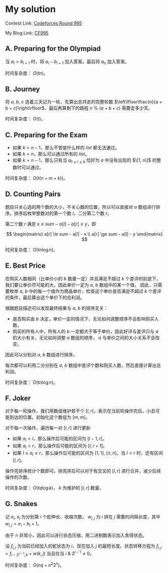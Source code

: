 # My solution
Contest Link: [Codeforces Round 995](https://codeforces.com/contest/2051)

My Blog Link: [CF995](https://blog.csdn.net/djhws144/article/details/144932791?sharetype=blogdetail&sharerId=144932791&sharerefer=PC&sharesource=djhws144&spm=1011.2480.3001.8118)

## A. Preparing for the Olympiad
当 $a_i > b_{i + 1}$ 时，将 $a_i - b_{i + 1}$ 加入答案。最后将 $a_n$ 加入答案。

时间复杂度： $O(tn)$。

## B. Journey
将 $a$, $b$, $c$ 连着三天记为一轮，先算出总共走的完整轮数 $\left\lfloor\frac{n}{a + b + c}\right\rfloor$，最后再算剩下的路程 $n$ % $(a + b + c)$ 需要走多少天。

时间复杂度： $O(t)$。

## C. Preparing for the Exam
- 如果 $k < n - 1$，那么不管是什么样的 $list$ 都无法通过。
- 如果 $k = n$，那么可以通过所有的 $list$。
- 如果 $k = n - 1$，那么只有当 $q_{1 \le i \le k}$ 恰好为 $a$ 中没有出现的 $\[1, n\]$ 的整数时可以通过。

时间复杂度： $O(t(n + m + k))$。

## D. Counting Pairs
题目只关心选的两个数的大小，不关心数的位置，所以可以直接对 $a$ 数组进行排序。排序后枚举整数对的第一个数 $l$，二分第二个数 $r$。

第二个数 $r$ 满足 $x \le sum - a[l] - a[r] \le y$，即

$$
\begin{matrix}
a[r] \le sum - a[l] - x \\ 
a[r] \ge sum - a[l] - y
\end{matrix}
$$

时间复杂度： $O(tn\log n)$。

## E. Best Price
在购买人数相同（比单价小的 $b$ 数量一定）并且满足不超过 $k$ 个差评的前提下，我们要让单价尽可能的大，因此单价一定为 $a$, $b$ 数组中的某一个值。
因此，只需要枚举 $a$, $b$ 中的每一个值作为商品单价，检查这个单价是否满足不超过 $k$ 个差评的条件，最后算出这个单价下的总利润。

根据题目描述可以发现最终结果与 $a$, $b$ 的顺序无关：

- 是否购买由 $b$ 决定，单价一定的情况下，无论如何调整顺序不会影响购买人数。
- 购买的所有人中，所有人的 $b$ 一定都大于等于单价，因此好评与差评只与 $a$ 的大小有关，无论如何调整 $a$ 数组的顺序， $a$ 与单价之间的大小关系不会改变。

因此可以分别对 $a$, $b$ 数组进行排序。

每次都可以利用二分分别在 $a$, $b$ 数组中差评个数和购买人数，然后直接计算出总利润。

时间复杂度： $O(tn\log n)$。

## F. Joker
对于每一轮操作，我们用数组维护若干个 $[l, r]$，表示在当前轮操作完后，小丑可能到达的位置。初始化这个数组为 $[m, m]$。

对于每一次操作，遍历每一对 $[l, r]$ 进行更新

- 如果 $a_i < l$，那么操作后可能的区间为 $[l - 1, r]$。
- 如果 $a_i > r$，那么操作后可能的区间为 $[l, r + 1]$。
- 如果 $l \le a_i \le r$，那么操作后可能的区间为 $[1, 1]$, $[n, n]$，当 $l < r$ 时，还有区间 $[l, r]$。

操作完排序统计个数即可。排完序后可以对于有交叉的 $[l, r]$ 进行合并，减少后续操作的次数。

时间复杂度： $O(tq\log k)$， $k$ 为维护的 $[l, r]$ 数量。

## G. Snakes
记 $e_i$, $s_i$ 为分别第 $i$ 个蛇伸长、收缩次数， $w_{i, j}$ 为 $i$ 排在 $j$ 需要的间隔长度，其中 $w_{i, j} = e_i - b_i + 1$。

由于 $n$ 非常小，因此可以进行状态压缩，用二进制数表示加入舍得状态。

设 $f_{i, j}$ 为当前已经加入的蛇状态为 $i$，现在加入 $j$ 的最短长度。状态转移方程为 $f_{i, j} = f_{i - 2 ^{j - 1}, k} + w(k, j)$ 当且仅当 $i$ & $2^{j - 1} \not= 0$。

时间复杂度： $O(nq + n^2 2^n)$。

